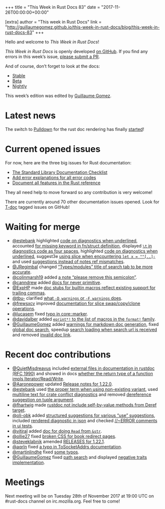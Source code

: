 +++
title = "This Week in Rust Docs 83"
date = "2017-11-26T00:00:00+00:00"

[extra]
author = "This week in Rust Docs"
link = "http://guillaumegomez.github.io/this-week-in-rust-docs/blog/this-week-in-rust-docs-83"
+++
<p>Hello and welcome to <em>This Week in Rust Docs</em>!</p>

<p><em>This Week in Rust Docs</em> is openly developed <a href="https://github.com/GuillaumeGomez/this-week-in-rust-docs">on GitHub</a>.
If you find any errors in this week’s issue, <a href="https://github.com/GuillaumeGomez/this-week-in-rust-docs/pulls">please submit a PR</a>.</p>

<p>And of course, don’t forget to look at the docs:</p>

<ul>
  <li><a href="https://doc.rust-lang.org/">Stable</a></li>
  <li><a href="https://doc.rust-lang.org/beta/">Beta</a></li>
  <li><a href="https://doc.rust-lang.org/nightly/">Nightly</a></li>
</ul>

<p>This week’s edition was edited by <a href="https://github.com/GuillaumeGomez">Guillaume Gomez</a>.</p>

<h1 id="latest-news">Latest news</h1>

<p>The switch to <a href="https://github.com/google/pulldown-cmark">Pulldown</a> for the rust doc rendering has finally <a href="https://github.com/rust-lang/rust/pull/41991">started</a>!</p>

<h1 id="current-opened-issues">Current opened issues</h1>

<p>For now, here are the three big issues for Rust documentation:</p>

<ul>
  <li><a href="https://github.com/rust-lang/rust/issues/29329">The Standard Library Documentation Checklist</a></li>
  <li><a href="https://github.com/rust-lang/rust/issues/32777">Add error explanations for all error codes</a></li>
  <li><a href="https://github.com/rust-lang-nursery/reference/issues/9">Document all features in the Rust reference</a></li>
</ul>

<p>They all need help to move forward so any contribution is very welcome!</p>

<p>There are currently around 70 other documentation issues opened. Look for <a href="https://github.com/rust-lang/rust/labels/T-doc">T-doc</a> tagged issues on GitHub!</p>

<h1 id="waiting-for-merge">Waiting for merge</h1>

<ul>
  <li><a href="https://github.com/estebank">@estebank</a> highlighted <a href="https://github.com/rust-lang/rust/pull/45776">code on diagnostics when underlined</a>, accounted <a href="https://github.com/rust-lang/rust/pull/45997">for missing keyword in fn/struct definition</a>, displayed <a href="https://github.com/rust-lang/rust/pull/45953"><code class="highlighter-rouge">\t</code> in diagnostics code as four spaces</a>, highlighted <a href="https://github.com/rust-lang/rust/pull/45752">code on diagnostics when underlined</a>, suggest3e <a href="https://github.com/rust-lang/rust/pull/46249">using slice when encountering <code class="highlighter-rouge">let x = ""[..];</code></a> and used <a href="https://github.com/rust-lang/rust/pull/46256">suggestions instead of notes ref mismatches</a>.</li>
  <li><a href="https://github.com/JRegimbal">@JRegimbal</a> changed <a href="https://github.com/rust-lang/rust/pull/45898">“Types/modules” title of search tab to be more accurate</a>.</li>
  <li><a href="https://github.com/colinmarsh19">@colinmarsh19</a> added <a href="https://github.com/rust-lang/rust/pull/46258">a note “please remove this semicolon”</a>.</li>
  <li><a href="https://github.com/canndrew">@canndrew</a> added <a href="https://github.com/rust-lang/rust/pull/46232">docs for never primitive</a>.</li>
  <li><a href="https://github.com/ExpHP">@ExpHP</a> made <a href="https://github.com/rust-lang/rust/pull/46260">doc stubs for builtin macros reflect existing support for trailing commas</a>.</li>
  <li><a href="https://github.com/tbu-">@tbu-</a> clarified <a href="https://github.com/rust-lang/rust/pull/46136">what <code class="highlighter-rouge">-D warnings</code> or <code class="highlighter-rouge">-F warnings</code> does</a>.</li>
  <li><a href="https://github.com/frewsxcv">@frewsxcv</a> improved <a href="https://github.com/rust-lang/rust/pull/46219">documentation for slice swap/copy/clone operations</a>.</li>
  <li><a href="https://github.com/lucasem">@lucasem</a> fixed <a href="https://github.com/rust-lang/rust/pull/46234">typo in core::marker</a>.</li>
  <li><a href="https://github.com/davidalber">@davidalber</a> added <a href="https://github.com/rust-lang/rust/pull/46201"><code class="highlighter-rouge">eprint*!</code> to the list of macros in the <code class="highlighter-rouge">format!</code> family</a>.</li>
  <li><a href="https://github.com/GuillaumeGomez">@GuillaumeGomez</a> added <a href="https://github.com/rust-lang/rust/pull/46247">warnings for markdown doc generation</a>, fixed <a href="https://github.com/rust-lang/rust/pull/46175">global doc search</a>, speedup <a href="https://github.com/rust-lang/rust/pull/46221">search loading when search url is received</a> and removed <a href="https://github.com/rust-lang/rust/pull/46224">invalid doc link</a>.</li>
</ul>

<h1 id="recent-doc-contributions">Recent doc contributions</h1>

<ul>
  <li><a href="https://github.com/QuietMisdreavus">@QuietMisdreavus</a> included <a href="https://github.com/rust-lang/rust/pull/44781">external files in documentation in rustdoc (RFC 1990)</a> and showed in docs <a href="https://github.com/rust-lang/rust/pull/45039">whether the return type of a function impls Iterator/Read/Write</a>.</li>
  <li><a href="https://github.com/Aaronepower">@Aaronepower</a> updated <a href="https://github.com/rust-lang/rust/pull/45454">Release notes for 1.22.0</a>.</li>
  <li><a href="https://github.com/estebank">@estebank</a> used <a href="https://github.com/rust-lang/rust/pull/46024">the proper term when using non-existing variant</a>, used <a href="https://github.com/rust-lang/rust/pull/45946">multiline text for crate conflict diagnostics</a> and removed <a href="https://github.com/rust-lang/rust/pull/45947">dereference suggestion on tuple argument</a>.</li>
  <li><a href="https://github.com/fhartwig">@fhartwig</a> made <a href="https://github.com/rust-lang/rust/pull/45645">rustdoc not include self-by-value methods from Deref target</a>.</li>
  <li><a href="https://github.com/oli-obk">@oli-obk</a> added <a href="https://github.com/rust-lang/rust/pull/46035">structured suggestions for various “use” suggestions</a>, included <a href="https://github.com/rust-lang/rust/pull/46052">rendered diagnostic in json</a> and checked <a href="https://github.com/rust-lang/rust/pull/46116">//~ERROR comments in ui tests</a>.</li>
  <li><a href="https://github.com/vitiral">@vitiral</a> added <a href="https://github.com/rust-lang/rust/pull/46088">doc for doing <code class="highlighter-rouge">Read</code> from <code class="highlighter-rouge">&amp;str</code></a>.</li>
  <li><a href="https://github.com/ollie27">@ollie27</a> fixed <a href="https://github.com/rust-lang/rust/pull/45998">broken CSS for book redirect pages</a>.</li>
  <li><a href="https://github.com/steveklabnik">@steveklabnik</a> amended <a href="https://github.com/rust-lang/rust/pull/46190">RELEASES for 1.22.1</a>.</li>
  <li><a href="https://github.com/aqrln">@aqrln</a> fixed <a href="https://github.com/rust-lang/rust/pull/46141">a typo in ToSocketAddrs documentation</a>.</li>
  <li><a href="https://github.com/martinlindhe">@martinlindhe</a> fixed <a href="https://github.com/rust-lang/rust/pull/46157">some typos</a>.</li>
  <li><a href="https://github.com/GuillaumeGomez">@GuillaumeGomez</a> fixed <a href="https://github.com/rust-lang/rust/pull/46081">path search</a> and displayed <a href="https://github.com/rust-lang/rust/pull/46134">negative traits implementation</a>.</li>
</ul>

<h1 id="meetings">Meetings</h1>

<p>Next meeting will be on Tuesday 28th of November 2017 at 19:00 UTC on #rust-docs channel on irc.mozilla.org. Feel free to come!</p>